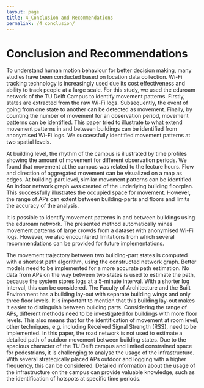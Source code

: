 ```yaml
---
layout: page
title: 4_Conclusion and Recommendations
permalink: /4_conclusion/
---
```


# Conclusion and Recommendations

To understand human motion behaviour for better decision making, many
studies have been conducted based on location data collection. Wi-Fi
tracking technology is increasingly used due its cost effectiveness and
ability to track people at a large scale. For this study, we used the
eduroam network of the TU Delft Campus to identify movement patterns.
Firstly, states are extracted from the raw Wi-Fi logs. Subsequently, the
event of going from one state to another can be detected as movement.
Finally, by counting the number of movement for an observation period,
movement patterns can be identified. This paper tried to illustrate to
what extend movement patterns in and between buildings can be identified
from anonymised Wi-Fi logs. We successfully identified movement patterns
at two spatial levels.

At building level, the rhythm of the campus is illustrated by time
profiles showing the amount of movement for different observation
periods. We found that movement at the campus was related to the lecture
hours. Flow and direction of aggregated movement can be visualized on a
map as edges. At building-part level, similar movement patterns can be
identified. An indoor network graph was created of the underlying
building floorplan. This successfully illustrates the occupied space for
movement. However, the range of APs can extent between building-parts
and floors and limits the accuracy of the analysis.

It is possible to identify movement patterns in and between buildings
using the eduroam network. The presented method automatically mines
movement patterns of large crowds from a dataset with anonymised Wi-Fi
logs. However, we also encountered limitations from which several
recommendations can be provided for future implementations.

The movement trajectory between two building-part states is computed
with a shortest path algorithm, using the constructed network graph.
Better models need to be implemented for a more accurate path
estimation. No data from APs on the way between two states is used to
estimate the path, because the system stores logs at a 5-minute
interval. With a shorter log interval, this can be considered. The
Faculty of Architecture and the Built Environment has a building lay-out
with separate building wings and only three floor levels. It is
important to mention that this building lay-out makes it easier to
distinguish between building parts. Considering the range of APs,
different methods need to be investigated for buildings with more floor
levels. This also means that for the identification of movement at room
level, other techniques, e.g. including Received Signal Strength (RSS),
need to be implemented. In this paper, the road network is not used to
estimate a detailed path of outdoor movement between building states.
Due to the spacious character of the TU Delft campus and limited
constrained space for pedestrians, it is challenging to analyse the
usage of the infrastructure. With several strategically placed APs
outdoor and logging with a higher frequency, this can be considered.
Detailed information about the usage of the infrastructure on the campus
can provide valuable knowledge, such as the identification of hotspots
at specific time periods.


